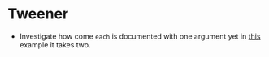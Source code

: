 # Tweener


* Investigate how come `each` is documented with one argument yet in [this](http://bl.ocks.org/mbostock/3305854) example it takes two.
